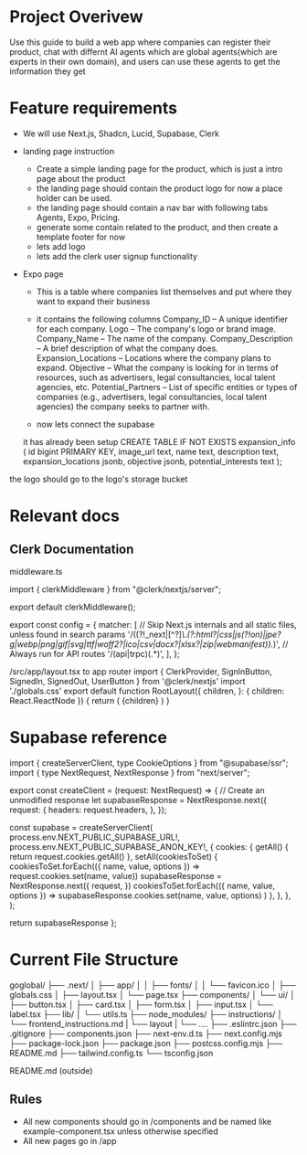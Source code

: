 # Project Overivew
Use this guide to build a web app where companies can register their product, chat with differnt AI agents which are global
agents(which are experts in their own domain), and users can use these agents to get the information they get

# Feature requirements
- We will use Next.js, Shadcn, Lucid, Supabase, Clerk

- landing page instruction
    - Create a simple landing page for the product, which is just a intro page about the product
    - the landing page should contain the product logo for now a place holder can be used.
    - the landing page should contain a nav bar with following tabs Agents, Expo, Pricing.
    - generate some contain related to the product, and then create a template footer for now
    - lets add logo
    - lets add the clerk user signup functionality
- Expo page
  - This is a table where companies list themselves and put where they want to expand their business
  - it contains the following columns
    Company_ID – A unique identifier for each company.
    Logo – The company's logo or brand image.
    Company_Name – The name of the company.
    Company_Description – A brief description of what the company does.
    Expansion_Locations – Locations where the company plans to expand.
    Objective – What the company is looking for in terms of resources, such as advertisers, legal consultancies, local talent agencies, etc.
    Potential_Partners – List of specific entities or types of companies (e.g., advertisers, legal consultancies, local talent agencies) the company seeks to partner with.

  - now lets connect the supabase



  it has already been setup 
  CREATE TABLE IF NOT EXISTS expansion_info (
  id bigint PRIMARY KEY,
  image_url text,
  name text,
  description text,
  expansion_locations jsonb,
  objective jsonb,
  potential_interests text
);

the logo should go to the logo's storage bucket
  




# Relevant docs
## Clerk Documentation

middleware.ts

import { clerkMiddleware } from "@clerk/nextjs/server";

export default clerkMiddleware();

export const config = {
  matcher: [
    // Skip Next.js internals and all static files, unless found in search params
    '/((?!_next|[^?]*\\.(?:html?|css|js(?!on)|jpe?g|webp|png|gif|svg|ttf|woff2?|ico|csv|docx?|xlsx?|zip|webmanifest)).*)',
    // Always run for API routes
    '/(api|trpc)(.*)',
  ],
};

/src/app/layout.tsx to app router
import {
  ClerkProvider,
  SignInButton,
  SignedIn,
  SignedOut,
  UserButton
} from '@clerk/nextjs'
import './globals.css'
export default function RootLayout({
  children,
}: {
  children: React.ReactNode
}) {
  return (
    <ClerkProvider>
      <html lang="en">
        <body>
          <SignedOut>
            <SignInButton />
          </SignedOut>
          <SignedIn>
            <UserButton />
          </SignedIn>
          {children}
        </body>
      </html>
    </ClerkProvider>
  )
}

# Supabase reference

import { createServerClient, type CookieOptions } from "@supabase/ssr";
import { type NextRequest, NextResponse } from "next/server";

export const createClient = (request: NextRequest) => {
  // Create an unmodified response
  let supabaseResponse = NextResponse.next({
    request: {
      headers: request.headers,
    },
  });

  const supabase = createServerClient(
    process.env.NEXT_PUBLIC_SUPABASE_URL!,
    process.env.NEXT_PUBLIC_SUPABASE_ANON_KEY!,
    {
      cookies: {
        getAll() {
          return request.cookies.getAll()
        },
        setAll(cookiesToSet) {
          cookiesToSet.forEach(({ name, value, options }) => request.cookies.set(name, value))
          supabaseResponse = NextResponse.next({
            request,
          })
          cookiesToSet.forEach(({ name, value, options }) =>
            supabaseResponse.cookies.set(name, value, options)
          )
        },
      },
    },
  );

  return supabaseResponse
};

# Current File Structure
goglobal/
├── .next/
│   ├── app/
│   │   ├── fonts/
│   │   └── favicon.ico
│   ├── globals.css
│   ├── layout.tsx
│   └── page.tsx
├── components/
│   └── ui/
│       ├── button.tsx
│       ├── card.tsx
│       ├── form.tsx
│       ├── input.tsx
│       └── label.tsx
├── lib/
│   └── utils.ts
├── node_modules/
├── instructions/
│   └── frontend_instructions.md
|   └── layout
|       └── ....
├── .eslintrc.json
├── .gitignore
├── components.json
├── next-env.d.ts
├── next.config.mjs
├── package-lock.json
├── package.json
├── postcss.config.mjs
├── README.md
├── tailwind.config.ts
└── tsconfig.json

README.md (outside)

## Rules
- All new components should go in /components and be named like example-component.tsx unless otherwise specified
- All new pages go in /app